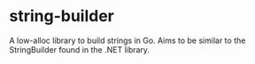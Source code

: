 # string-builder
A low-alloc library to build strings in Go. Aims to be similar to the StringBuilder found in the .NET library.
